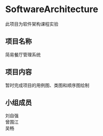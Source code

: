 # SoftwareArchitecture
此项目为软件架构课程实验

## 项目名称  
简易餐厅管理系统

## 项目内容  
暂时完成项目的用例图、类图和顺序图绘制

## 小组成员
刘自强  
曾围江  
吴畅
